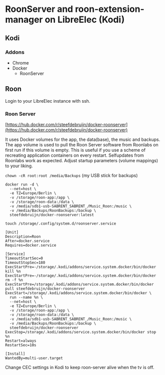 # RoonServer and roon-extension-manager on LibreElec (Kodi)

## Kodi
### Addons

* Chrome
* Docker
  * RoonServer

## Roon

Login to your LibreElec instance with ssh.

### Roon Server

[https://hub.docker.com/r/steefdebruijn/docker-roonserver](https://hub.docker.com/r/steefdebruijn/docker-roonserver)

It uses Docker volumes for the app, the data(base), the music and backups. The app volume is used to pull the Roon Server software from Roonlabs on first run if this volume is empty. This is useful if you use a scheme of recreating application containers on every restart. Selfupdates from Roonlabs work as expected. Adjust startup parameters (volume mappings) to your liking.

`chown -cR root:root /media/Backups` (my USB stick for backups)

```
docker run -d \
  --net=host \
  -e TZ=Europe/Berlin \
  -v /storage/roon-app:/app \
  -v /storage/roon-data:/data \
  -v /media/sdb1-usb-SABRENT_SABRENT_/Music_Roon:/music \
  -v /media/Backups/RoonBackups:/backup \
  steefdebruijn/docker-roonserver:latest
```

`touch /storage/.config/system.d/roonserver.service`

```
[Unit]
Description=Roon
After=docker.service
Requires=docker.service

[Service]
TimeoutStartSec=0
TimeoutStopSec=180
ExecStartPre=-/storage/.kodi/addons/service.system.docker/bin/docker kill %n
ExecStartPre=-/storage/.kodi/addons/service.system.docker/bin/docker rm -f %n
ExecStartPre=/storage/.kodi/addons/service.system.docker/bin/docker pull steefdebruijn/docker-roonserver
ExecStart=/storage/.kodi/addons/service.system.docker/bin/docker \
  run --name %n \
  --net=host \
  -e TZ=Europe/Berlin \
  -v /storage/roon-app:/app \
  -v /storage/roon-data:/data \
  -v /media/sdb1-usb-SABRENT_SABRENT_/Music_Roon:/music \
  -v /media/Backups/RoonBackups:/backup \
  steefdebruijn/docker-roonserver
ExecStop=/storage/.kodi/addons/service.system.docker/bin/docker stop %n
Restart=always
RestartSec=10s

[Install]
WantedBy=multi-user.target
```

Change CEC settings in Kodi to keep roon-server alive when the tv is off.
